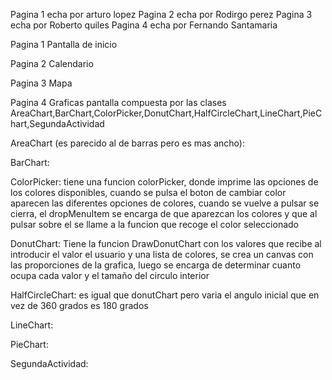 Pagina 1 echa por arturo lopez
Pagina 2 echa por Rodirgo perez
Pagina 3 echa por Roberto quiles
Pagina 4 echa por Fernando Santamaria


Pagina 1 Pantalla de inicio

Pagina 2 Calendario

Pagina 3 Mapa

Pagina 4 Graficas
pantalla compuesta por las clases AreaChart,BarChart,ColorPicker,DonutChart,HalfCircleChart,LineChart,PieChart,SegundaActividad

AreaChart (es parecido al de barras pero es mas ancho):


BarChart:


ColorPicker:
tiene una funcion colorPicker, donde imprime las opciones de los colores disponibles, cuando se pulsa el boton de cambiar color aparecen las diferentes opciones de colores, cuando se vuelve a pulsar se cierra, el dropMenuItem se encarga de que aparezcan los colores y que al pulsar sobre el se llame a la funcion que recoge el color seleccionado

DonutChart:
Tiene la funcion DrawDonutChart con los valores que recibe al introducir el valor el usuario y una lista de colores, se crea un canvas con las proporciones de la grafica, luego se encarga de determinar cuanto ocupa cada valor y el tamaño del circulo interior

HalfCircleChart:
es igual que donutChart pero varia el angulo inicial que en vez de 360 grados es 180 grados

LineChart:


PieChart:


SegundaActividad:
